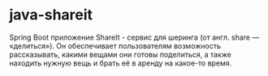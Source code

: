 # java-shareit
Spring Boot приложение ShareIt - сервис для шеринга (от англ. share — «делиться»). Он обеспечивает пользователям возможность рассказывать, какими вещами они готовы поделиться, а также находить нужную вещь и брать её в аренду на какое-то время.

